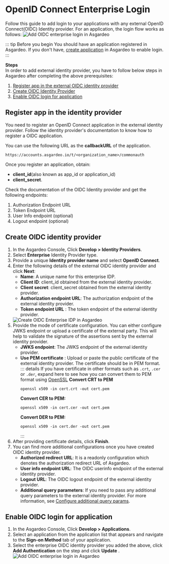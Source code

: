 # OpenID Connect Enterprise Login

Follow this guide to add login to your applications with any external OpenID Connect(OIDC) Identity provider. For an application, the login flow works as follows:
<img :src="$withBase('/assets/img/guides/idp/oidc-enterprise-idp/oidc-enterprise-login-flow.png')" alt="Add OIDC enterprise login in Asgardeo">

::: tip Before you begin
You should have an application registered in Asgardeo. If you don't have, [create application](../../applications/) in Asgardeo to enable login.
:::

**Steps**<br>
In order to add external identity provider, you have to follow below steps in Asgardeo after completing the above prerequisites:
 1. [Register app in the external OIDC identity provider](#register-app-in-the-identity-provider)
 2. [Create OIDC Identity Provider](#create-oidc-identity-provider)
 3. [Enable OIDC login for application](#enable-oidc-login-for-application)

## Register app in the identity provider
You need to register an OpenID Connect application in the external identity provider. Follow the identity provider's documentation to know how to register a OIDC application.

You can use the following URL as the **callbackURL** of the application. 
```
https://accounts.asgardeo.io/t/<organization_name>/commonauth
```
Once you register an application, obtain:
- **client_id**(also known as app_id or  application_id)
- **client_secret**.    

Check the documentation of the OIDC Identity provider and get the following endpoints:
1. Authorization Endpoint URL
2. Token Endpoint URL
3. User Info endpoint (optional)
4. Logout endpoint (optional)

## Create OIDC identity provider
1. In the Asgardeo Console, Click **Develop > Identity Providers**.
2. Select **Enterprise**  Identity Provider type.
3. Provide a unique **Identity provider name** and select **OpenID Connect**.
4. Enter the following details of the external OIDC identity provider and click **Next**:
     - **Name**: A unique name for this enterprise IDP.
     - **Client ID**: client_id obtained from the external identity provider. 
     - **Client secret**: client_secret obtained from the external identity provider. 
     - **Authorization endpoint URL**: The authorization endpoint of the external identity provider.
     - **Token endpoint URL** : The token endpoint of the external identity provider.
     <img :src="$withBase('/assets/img/guides/idp/oidc-enterprise-idp/create-oidc-enterprise-idp-wizard.png')" alt="Create OIDC Enterprise IDP in Asgardeo">     
5. Provide the mode of certificate configuration.
    You can either configure JWKS endpoint or upload a certificate of the external party. This will help to validate the signature of the assertions sent by the external identity provider.
    -  **JWKS endpoint**: The JWKS endpoint of the external identity provider.
    -  **Use PEM certificate** : Upload or paste the public certificate of the external identity provider. The certificate should be in PEM format.  
        ::: details If you have certificate in other formats such as `.crt`, `.cer` or `.der`, expand here to see how you can convert them to PEM format using <a href ="https://www.openssl.org/" target="_blank">OpenSSL</a>
         **Convert CRT to PEM**
         ```
         openssl x509 -in cert.crt -out cert.pem
         ``` 
        **Convert CER to PEM:**
         ```
         openssl x509 -in cert.cer -out cert.pem
         ```  
        **Convert DER to PEM:**
          ```
          openssl x509 -in cert.der -out cert.pem
         ```
        :::     
6. After providing certificate details, click **Finish**.
7. You can find more additional configurations once you have created OIDC identity provider.
    - **Authorized redirect URL**: It is a readonly configuration which  denotes the authorization redirect URL of Asgardeo.
    - **User info endpoint URL**: The OIDC userinfo endpoint of the external identity provider. 
    - **Logout URL**: The OIDC logout endpoint of the external identity provider.
    - **Additional query parameters**: If you need to pass any additional query parameters to the external identity provider. For more information, see <a href="../configure-additional-queries">Configure additional query params</a>.
  
## Enable OIDC login for application
1. In the Asgardeo Console, Click **Develop > Applications**.
2. Select an application from the application list that appears and navigate to the **Sign-on Method** tab of your application.
3. Select the enterprise OIDC identity provider you added the above, click **Add Authentication** on the step and click **Update** .
    <img :src="$withBase('/assets/img/guides/idp/oidc-enterprise-idp/enable-oidc-enterprise-login.png')" alt="Add OIDC enterprise login in Asgardeo">
